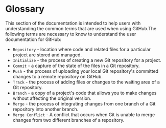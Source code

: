 # Glossary

This section of the documentation is intended to help users with understanding the common terms that are used when using GitHub.The following terms are necessary to know to understand the user documentation for GitHub:

* `Repository` -  location where code and related files for a particular project are stored and managed.
* `Initialize` - the process of creating a new Git repository for a project.
* `Commit` - a capture of the state of the files in a Git repository.
* `Push` - the process of uploading your local Git repository's committed changes to a remote repository on GitHub.
* `Track` - the process of adding files or changes to the waiting area of a Git repository.
* `Branch` - a copy of a project's code that allows you to make changes without affecting the original version.
* `Merge` - the process of integrating changes from one branch of a Git repository into another branch.
* `Merge Conflict` - A conflict that occurs when Git is unable to  merge changes from two different branches of a repository.

